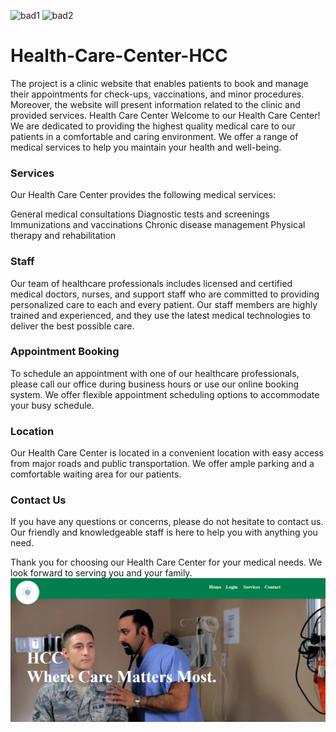 ![bad1](https://img.shields.io/badge/Stack-MERN-green) ![bad2](https://img.shields.io/badge/Coder-Rawan-yellow)

# Health-Care-Center-HCC

The project is a clinic website that enables patients to book and manage their appointments for check-ups, vaccinations, and minor procedures. Moreover, the website will present information related to the clinic and provided services.
Health Care Center
Welcome to our Health Care Center! We are dedicated to providing the highest quality medical care to our patients in a comfortable and caring environment. We offer a range of medical services to help you maintain your health and well-being.

### Services

Our Health Care Center provides the following medical services:

General medical consultations
Diagnostic tests and screenings
Immunizations and vaccinations
Chronic disease management
Physical therapy and rehabilitation

### Staff

Our team of healthcare professionals includes licensed and certified medical doctors, nurses, and support staff who are committed to providing personalized care to each and every patient. Our staff members are highly trained and experienced, and they use the latest medical technologies to deliver the best possible care.

### Appointment Booking

To schedule an appointment with one of our healthcare professionals, please call our office during business hours or use our online booking system. We offer flexible appointment scheduling options to accommodate your busy schedule.

### Location

Our Health Care Center is located in a convenient location with easy access from major roads and public transportation. We offer ample parking and a comfortable waiting area for our patients.

### Contact Us

If you have any questions or concerns, please do not hesitate to contact us. Our friendly and knowledgeable staff is here to help you with anything you need.

Thank you for choosing our Health Care Center for your medical needs. We look forward to serving you and your family.
<img src="./1.png"/>
